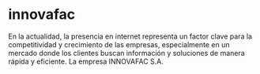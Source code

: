# innovafac
En la actualidad, la presencia en internet representa un factor clave para la competitividad y crecimiento de las empresas, especialmente en un mercado donde los clientes buscan información y soluciones de manera rápida y eficiente. La empresa INNOVAFAC S.A.
